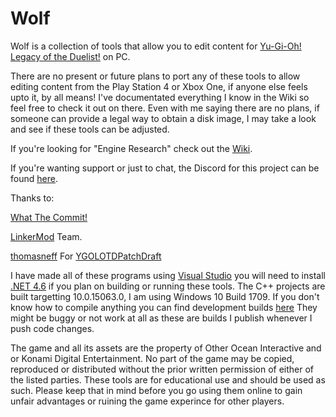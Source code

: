 # Wolf


Wolf is a collection of tools that allow you to edit content for [Yu-Gi-Oh! Legacy of the Duelist!](http://store.steampowered.com/app/480650/YuGiOh_Legacy_of_the_Duelist/) on PC.

There are no present or future plans to port any of these tools to allow editing content from the Play Station 4 or Xbox One, if anyone else feels upto it, by all means! I've documentated everything I know in the Wiki so feel free to check it out on there.
Even with me saying there are no plans, if someone can provide a legal way to obtain a disk image, I may take a look and see if these tools can be adjusted.

If you're looking for "Engine Research" check out the [Wiki](https://github.com/Arefu/Wolf/wiki).

If you're wanting support or just to chat, the Discord for this project can be found [here](https://discord.gg/a4Ync3M ).

Thanks to:

[What The Commit!](http://whatthecommit.com/)

[LinkerMod](https://github.com/Nukem9/LinkerMod) Team.

[thomasneff](https://github.com/thomasneff) For [YGOLOTDPatchDraft](https://github.com/thomasneff/YGOLOTDPatchDraft/)




I have made all of these programs using [Visual Studio](https://www.visualstudio.com/downloads/) you will need to install [.NET 4.6](https://www.microsoft.com/en-nz/download/details.aspx?id=48130) if you plan on building or running these tools.
The C++ projects are built targetting 10.0.15063.0, I am using Windows 10 Build 1709. If you don't know how to compile anything you can find development builds [here](https://github.com/Arefu/Wolf/tree/master/bin) They might be buggy or not work at all as these are builds I publish whenever I push code changes.

The game and all its assets are the property of Other Ocean Interactive and or Konami Digital Entertainment. No part of the game may be copied, reproduced or distributed without the prior written permission of either of the listed parties. These tools are for educational use and should be used as such. Please keep that in mind before you go using them online to gain unfair advantages or ruining the game experince for other players.
